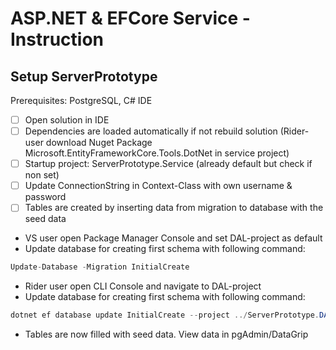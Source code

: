 # ASP.NET & EFCore Service - Instruction

## Setup ServerPrototype

Prerequisites: PostgreSQL, C# IDE

* [ ] Open solution in IDE
* [ ] Dependencies are loaded automatically if not rebuild solution (Rider-user download Nuget Package Microsoft.EntityFrameworkCore.Tools.DotNet in service project)
* [ ] Startup project: ServerPrototype.Service (already default but check if non set)
* [ ] Update ConnectionString in Context-Class with own username & password
* [ ] Tables are created by inserting data from migration to database with the seed data
*  VS user open Package Manager Console and set DAL-project as default
* Update database for creating first schema with following command:
  
```c#
Update-Database -Migration InitialCreate
```

* Rider user open CLI Console and navigate to DAL-project
* Update database for creating first schema with following command:
  
```c#
dotnet ef database update InitialCreate --project ../ServerPrototype.DAL
```


* Tables are now filled with seed data. View data in pgAdmin/DataGrip







